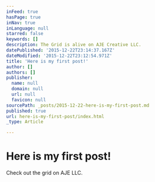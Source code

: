 ```yaml
---
inFeed: true
hasPage: true
inNav: true
inLanguage: null
starred: false
keywords: []
description: The Grid is alive on AJE Creative LLC.
datePublished: '2015-12-22T23:14:37.167Z'
dateModified: '2015-12-22T23:12:54.971Z'
title: 'Here is my first post!'
author: []
authors: []
publisher:
  name: null
  domain: null
  url: null
  favicon: null
sourcePath: _posts/2015-12-22-here-is-my-first-post.md
published: true
url: here-is-my-first-post/index.html
_type: Article

---
```

# Here is my first post!

Check out the grid on AJE LLC.